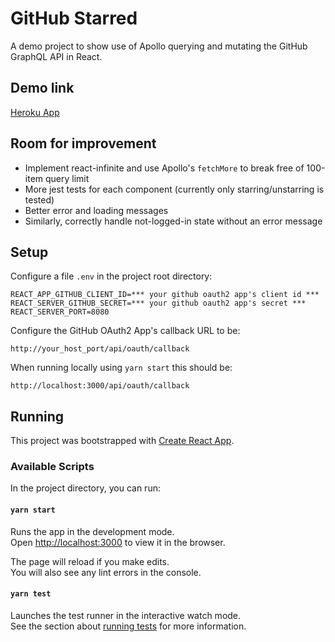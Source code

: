 # GitHub Starred

A demo project to show use of Apollo querying and mutating the GitHub GraphQL API in React.

## Demo link

[Heroku App](https://github-starred.herokuapp.com)

## Room for improvement

- Implement react-infinite and use Apollo's `fetchMore` to break free of 100-item query limit
- More jest tests for each component (currently only starring/unstarring is tested)
- Better error and loading messages
- Similarly, correctly handle not-logged-in state without an error message

## Setup

Configure a file `.env` in the project root directory:

```
REACT_APP_GITHUB_CLIENT_ID=*** your github oauth2 app's client id ***
REACT_SERVER_GITHUB_SECRET=*** your github oauth2 app's secret ***
REACT_SERVER_PORT=8080
```

Configure the GitHub OAuth2 App's callback URL to be:

```
http://your_host_port/api/oauth/callback
```

When running locally using `yarn start` this should be:

```
http://localhost:3000/api/oauth/callback
```

## Running

This project was bootstrapped with [Create React App](https://github.com/facebook/create-react-app).

### Available Scripts

In the project directory, you can run:

#### `yarn start`

Runs the app in the development mode.<br>
Open [http://localhost:3000](http://localhost:3000) to view it in the browser.

The page will reload if you make edits.<br>
You will also see any lint errors in the console.

#### `yarn test`

Launches the test runner in the interactive watch mode.<br>
See the section about [running tests](https://facebook.github.io/create-react-app/docs/running-tests) for more information.

